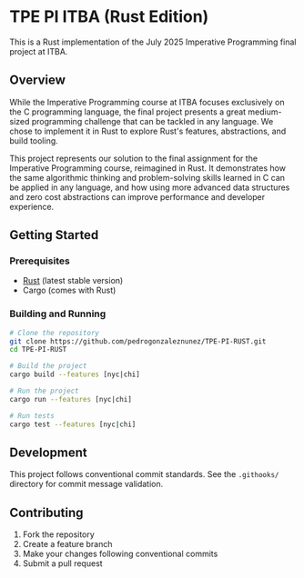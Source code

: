 # TPE PI ITBA (Rust Edition)

This is a Rust implementation of the July 2025 Imperative Programming final project at ITBA.

## Overview

While the Imperative Programming course at ITBA focuses exclusively on the C programming language, the final project presents a great medium-sized programming challenge that can be tackled in any language. We chose to implement it in Rust to explore Rust's features, abstractions, and build tooling.

This project represents our solution to the final assignment for the Imperative Programming course, reimagined in Rust. It demonstrates how the same algorithmic thinking and problem-solving skills learned in C can be applied in any language, and how using more advanced data structures and zero cost abstractions can improve performance and developer experience.

## Getting Started

### Prerequisites

- [Rust](https://rustup.rs/) (latest stable version)
- Cargo (comes with Rust)

### Building and Running

```bash
# Clone the repository
git clone https://github.com/pedrogonzaleznunez/TPE-PI-RUST.git
cd TPE-PI-RUST

# Build the project
cargo build --features [nyc|chi]

# Run the project
cargo run --features [nyc|chi]

# Run tests
cargo test --features [nyc|chi]
```

## Development

This project follows conventional commit standards. See the `.githooks/` directory for commit message validation.

## Contributing

1. Fork the repository
2. Create a feature branch
3. Make your changes following conventional commits
4. Submit a pull request
